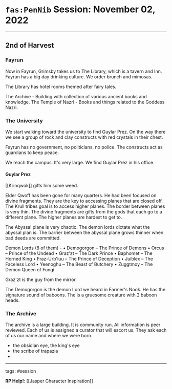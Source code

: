 # `fas:PenNib` Session: November 02, 2022
---

## 2nd of Harvest

### Fayrun

Now in Fayrun, Grimsby takes us to The Library, which is a tavern and Inn. Fayrun has a big day drinking culture. We order brunch and mimosas.

The Library has hotel rooms themed after fairy tales.

The Archive - Building with collection of various ancient books and knowledge.
The Temple of Nazri - Books and things related to the Goddess Nazri.

### The University
We start walking toward the university to find Guylar Prez.
On the way there we see a group of rock and clay constructs with red crystals in their chest. 

Fayrun has no government, no politicians, no police. The constructs act as guardians to keep peace.

We reach the campus. It's very large. We find Guylar Prez in his office.

#### Guylar Prez
[[Krinqwok]] gifts him some weed.

Elder Qwoff has been gone for many quarters. He had been focused on divine fragments. They are the key to accessing planes that are closed off. The Krull tribes goal is to access higher planes. The border between planes is very thin. The divine fragments are gifts from the gods that each go to a different plane. The higher planes are hardest to get to.

The Abyssal plane is very chaotic. The demon lords dictate what the abyssal plan is.
The barrier between the abyssal plane grows thinner when bad deeds are committed.

Demon Lords (8 of them) - 
• Demogorgon – The Prince of Demons 
• Orcus – Prince of the Undead
• Graz’zt – The Dark Prince
• Baphomet – The Horned King
• Fraz-Urb'luu – The Prince of Deception
• Juiblex – The Faceless Lord
• Yeenoghu – The Beast of Butchery
• Zuggtmoy – The Demon Queen of Fungi

Graz'zt is the guy from the mirror.

The Demogorgon is the demon Lord we heard in Farmer's Nook. He has the signature sound of baboons. The is a gruesome creature with 2 baboon heads.

### The Archive
The archive is a large building. It is community run. All information is peer reviewed. Each of us is assigned a curator that will escort us. They ask each of us our name and where we were born.

- the obsidian eye, the king's eye
- the scribe of trapazia
- 

---

tags: #session

**RP Help!**: [[Jasper Character Inspiration]]